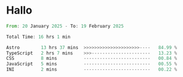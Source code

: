 # Hallo
<!--START_SECTION:waka-->

```rust
From: 20 January 2025 - To: 19 February 2025

Total Time: 16 hrs 1 min

Astro        13 hrs 37 mins  >>>>>>>>>>>>>>>>>>>>>----   84.99 %
TypeScript   2 hrs 7 mins    >>>----------------------   13.23 %
CSS          8 mins          -------------------------   00.84 %
JavaScript   5 mins          -------------------------   00.55 %
INI          2 mins          -------------------------   00.22 %
```

<!--END_SECTION:waka-->
